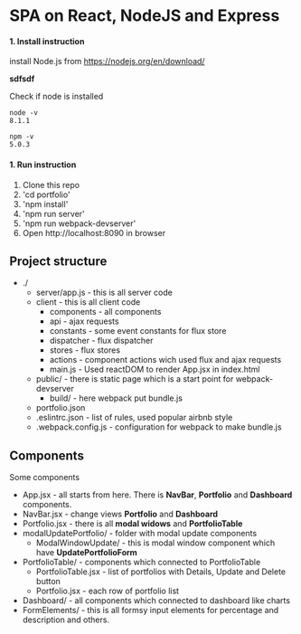 # SPA on React, NodeJS and Express

#### 1. Install instruction

install Node.js from https://nodejs.org/en/download/

__sdfsdf__

Check if node is installed
```
node -v
8.1.1

npm -v
5.0.3
```

#### 1. Run instruction
1. Clone this repo
2. 'cd portfolio'
3. 'npm install'
4. 'npm run server'
5. 'npm run webpack-devserver'
6. Open http://localhost:8090 in browser

## Project structure
- ./ 
	- server/app.js - this is all server code
	- client - this is all client code
		- components - all components
		- api        - ajax requests
		- constants  - some event constants for flux store 
		- dispatcher - flux dispatcher
		- stores     - flux stores
		- actions    - component actions wich used flux and ajax requests
		- main.js    - Used reactDOM to render App.jsx in index.html
	- public/ - there is static page which is a start point for webpack-devserver
		- build/ - here webpack put bundle.js		
	- portfolio.json
	- .eslintrc.json - list of rules, used popular airbnb style
	- .webpack.config.js - configuration for webpack to make bundle.js

## Components
Some components
- App.jsx - all starts from here. There is **NavBar**, **Portfolio** and **Dashboard** components.
- NavBar.jsx - change views **Portfolio** and **Dashboard**
- Portfolio.jsx - there is all **modal widows** and **PortfolioTable**
- modalUpdatePortfolio/ - folder with modal update components
	- ModalWindowUpdate/ - this is modal window component which have **UpdatePortfolioForm**
- PortfolioTable/ - components which connected to PortfolioTable
	- PortfolioTable.jsx - list of portfolios with Details, Update and Delete button
	- Portfolio.jsx      - each row of portfolio list
- Dashboard/ - all components which connected to dashboard like charts
- FormElements/ - this is all formsy input elements for percentage and description and others.
	
